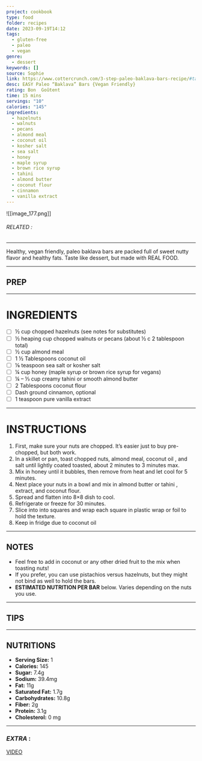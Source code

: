 ```yaml
---
project: cookbook
type: food
folder: recipes
date: 2023-09-19T14:12
tags:
  - gluten-free
  - paleo
  - vegan
genre:
  - dessert
keywords: []
source: Sophie
link: https://www.cottercrunch.com/3-step-paleo-baklava-bars-recipe/#tasty-recipes-43209
desc: EASY Paleo “Baklava” Bars {Vegan Friendly}
rating: Bon  Goûtent
time: 15 mins
servings: "10"
calories: "145"
ingredients:
  - hazelnuts
  - walnuts
  - pecans
  - almond meal
  - coconut oil
  - kosher salt
  - sea salt
  - honey
  - maple syrup
  - brown rice syrup
  - tahini
  - almond butter
  - coconut flour
  - cinnamon
  - vanilla extract
---
```


![[image_177.png]]
###### *RELATED* : 
---
Healthy, vegan friendly, paleo baklava bars are packed full of sweet nutty flavor and healthy fats. Taste like dessert, but made with REAL FOOD.

---
## PREP



---
# INGREDIENTS

- [ ] ½ cup chopped hazelnuts (see notes for substitutes)
- [ ] ½ heaping cup chopped walnuts or pecans (about ½ c 2 tablespoon total)
- [ ] ½ cup almond meal
- [ ] 1 ½ Tablespoons coconut oil
- [ ] ⅛ teaspoon sea salt or kosher salt
- [ ] ¼ cup honey (maple syrup or brown rice syrup for vegans)
- [ ] ¼ – ⅓ cup creamy tahini or smooth almond butter
- [ ] 2 Tablespoons coconut flour
- [ ] Dash ground cinnamon, optional
- [ ] 1 teaspoon pure vanilla extract

---
# INSTRUCTIONS

1. First, make sure your nuts are chopped. It’s easier just to buy pre-chopped, but both work.
2. In a skillet or pan, toast chopped nuts, almond meal, coconut oil , and salt until lightly coated toasted, about 2 minutes to 3 minutes max.
3. Mix in honey until it bubbles, then remove from heat and let cool for 5 minutes.
4. Next place your nuts in a bowl and mix in almond butter or tahini , extract, and coconut flour.
5. Spread and flatten into 8×8 dish to cool.
6. Refrigerate or freeze for 30 minutes.
7. Slice into into squares and wrap each square in plastic wrap or foil to hold the texture.
8. Keep in fridge due to coconut oil

---
## NOTES

- Feel free to add in coconut or any other dried fruit to the mix when toasting nuts!
- If you prefer, you can use pistachios versus hazelnuts, but they might not bind as well to hold the bars.
- **ESTIMATED NUTRITION PER BAR** below. Varies depending on the nuts you use.

---
## TIPS



---
## NUTRITIONS

- **Serving Size:** 1
- **Calories:** 145
- **Sugar:** 7.4g
- **Sodium:** 39.4mg
- **Fat:** 11g
- **Saturated Fat:** 1.7g
- **Carbohydrates:** 10.8g
- **Fiber:** 2g
- **Protein:** 3.1g
- **Cholesterol:** 0 mg

---
### *EXTRA* :

[VIDEO](https://www.youtube.com/watch?v=FqIkM_0NrdU)

